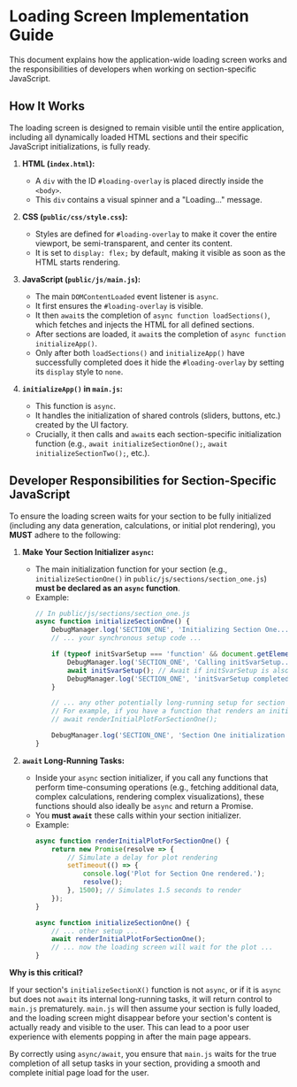 # Loading Screen Implementation Guide

This document explains how the application-wide loading screen works and the responsibilities of developers when working on section-specific JavaScript.

## How It Works

The loading screen is designed to remain visible until the entire application, including all dynamically loaded HTML sections and their specific JavaScript initializations, is fully ready.

1.  **HTML (`index.html`):**
    *   A `div` with the ID `#loading-overlay` is placed directly inside the `<body>`.
    *   This `div` contains a visual spinner and a "Loading..." message.

2.  **CSS (`public/css/style.css`):**
    *   Styles are defined for `#loading-overlay` to make it cover the entire viewport, be semi-transparent, and center its content.
    *   It is set to `display: flex;` by default, making it visible as soon as the HTML starts rendering.

3.  **JavaScript (`public/js/main.js`):**
    *   The main `DOMContentLoaded` event listener is `async`.
    *   It first ensures the `#loading-overlay` is visible.
    *   It then `await`s the completion of `async function loadSections()`, which fetches and injects the HTML for all defined sections.
    *   After sections are loaded, it `await`s the completion of `async function initializeApp()`.
    *   Only after both `loadSections()` and `initializeApp()` have successfully completed does it hide the `#loading-overlay` by setting its `display` style to `none`.

4.  **`initializeApp()` in `main.js`:**
    *   This function is `async`.
    *   It handles the initialization of shared controls (sliders, buttons, etc.) created by the UI factory.
    *   Crucially, it then calls and `await`s each section-specific initialization function (e.g., `await initializeSectionOne();`, `await initializeSectionTwo();`, etc.).

## Developer Responsibilities for Section-Specific JavaScript

To ensure the loading screen waits for your section to be fully initialized (including any data generation, calculations, or initial plot rendering), you **MUST** adhere to the following:

1.  **Make Your Section Initializer `async`:**
    *   The main initialization function for your section (e.g., `initializeSectionOne()` in `public/js/sections/section_one.js`) **must be declared as an `async` function**.
    *   Example:
        ```javascript
        // In public/js/sections/section_one.js
        async function initializeSectionOne() {
            DebugManager.log('SECTION_ONE', 'Initializing Section One...');
            // ... your synchronous setup code ...

            if (typeof initSvarSetup === 'function' && document.getElementById('svar-setup-specific-element')) {
                DebugManager.log('SECTION_ONE', 'Calling initSvarSetup...');
                await initSvarSetup(); // Await if initSvarSetup is also async and does heavy work
                DebugManager.log('SECTION_ONE', 'initSvarSetup completed.');
            }

            // ... any other potentially long-running setup for section one ...
            // For example, if you have a function that renders an initial plot:
            // await renderInitialPlotForSectionOne(); 

            DebugManager.log('SECTION_ONE', 'Section One initialization complete.');
        }
        ```

2.  **`await` Long-Running Tasks:**
    *   Inside your `async` section initializer, if you call any functions that perform time-consuming operations (e.g., fetching additional data, complex calculations, rendering complex visualizations), these functions should also ideally be `async` and return a Promise.
    *   You **must `await`** these calls within your section initializer.
    *   Example:
        ```javascript
        async function renderInitialPlotForSectionOne() {
            return new Promise(resolve => {
                // Simulate a delay for plot rendering
                setTimeout(() => {
                    console.log('Plot for Section One rendered.');
                    resolve();
                }, 1500); // Simulates 1.5 seconds to render
            });
        }

        async function initializeSectionOne() {
            // ... other setup ...
            await renderInitialPlotForSectionOne();
            // ... now the loading screen will wait for the plot ...
        }
        ```

**Why is this critical?**

If your section's `initializeSectionX()` function is not `async`, or if it is `async` but does not `await` its internal long-running tasks, it will return control to `main.js` prematurely. `main.js` will then assume your section is fully loaded, and the loading screen might disappear before your section's content is actually ready and visible to the user. This can lead to a poor user experience with elements popping in after the main page appears.

By correctly using `async/await`, you ensure that `main.js` waits for the true completion of all setup tasks in your section, providing a smooth and complete initial page load for the user.
